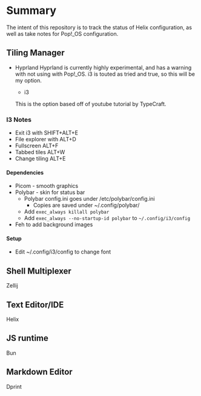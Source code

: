 # Summary

The intent of this repository is to track the status of Helix configuration, as well as take notes for Pop!_OS configuration.

## Tiling Manager

- Hyprland
  Hyprland is currently highly experimental, and has a warning with not using with Pop!_OS. i3 is touted as tried and true, so this will be my option.

  - i3

  This is the option based off of youtube tutorial by TypeCraft.

### I3 Notes

- Exit i3 with SHIFT+ALT+E
- File explorer with ALT+D
- Fullscreen ALT+F
- Tabbed tiles ALT+W
- Change tiling ALT+E

#### Dependencies

- Picom - smooth graphics
- Polybar - skin for status bar
  - Polybar config.ini goes under /etc/polybar/config.ini
    - Copies are saved under ~/.config/polybar/
  - Add `exec_always killall polybar`
  - Add `exec_always --no-startup-id polybar` to `~/.config/i3/config`
- Feh to add background images

#### Setup

- Edit ~/.config/i3/config to change font

## Shell Multiplexer

Zellij

## Text Editor/IDE

Helix

## JS runtime

Bun

## Markdown Editor

Dprint
